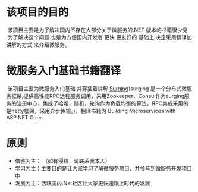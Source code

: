 # 该项目的目的
  该项目主要是为了解决国内不存在大部分关于微服务的.NET 版本的书籍很少见  为了解决这个问题 也是为方便国内开发者 更快 更友好的 基础上 决定采用翻译加讲解的方式 来介绍微服务。
# 微服务入门基础书籍翻译 
  该项目主要为微服务入门基础 并穿插着讲解 [Surging](https://github.com/dotnetcore/surging)(surging 是一个分布式微服务框架,提供高性能RPC远程服务调用，采用Zookeeper、Consul作为surging服务的注册中心，集成了哈希，随机，轮询作为负载均衡的算法，RPC集成采用的是netty框架，采用异步传输。)。翻译书籍为 Building Microservices with ASP.NET Core.
# 原则
+ 借鉴为主： （如有侵权，请联系我本人）
+ 学习为主：主要目的是让大家学习了解微服务项目，并参与到微服务开发项目中
+ 发展为主：活跃国内.Net社区让大家更快速跟上时代的发展
   
   
  

